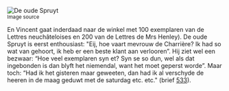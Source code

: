 ![De oude Spruyt](/assets/data-models/stories/20210000028_bvz_de-oude-spruyt/featured.jpg)<br><small><utm-source sourceUrl="https://hetutrechtsarchief.nl/beeldmateriaal/detail/ba4692ab-ee67-5856-be4b-1d99c9341969">Image source</utm-source></small>

En Vincent gaat inderdaad naar de winkel met 100 exemplaren van de Lettres neuchâteloises en 200 van de Lettres de Mrs Henley). De oude Spruyt is eerst enthousiast: "Eij, hoe vaart mevrouw de Charrière? Ik had so wat van gehoort, ik heb er een beste klant aan verlooren”. Hij ziet wel een bezwaar: “Hoe veel exemplaren syn et? Syn se so dun, wel als dat ingebonden is dan blyft het niemendal, want het moet geperst worde”. Maar toch: “Had ik het gisteren maar geweeten, dan had ik al verschyde de heeren in de maag geduwt met de saturdag etc. etc." (brief [533](https://charriere.huygens.knaw.nl/edition/entry/2257)).
